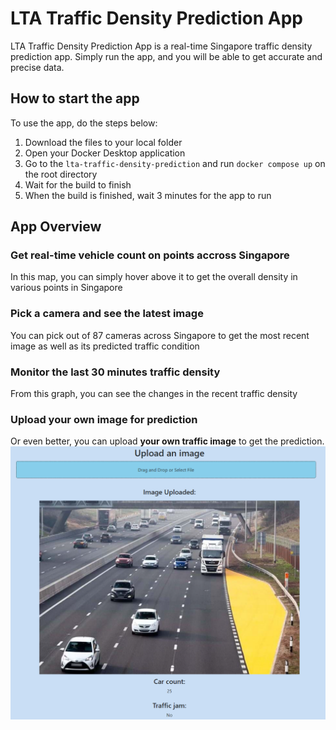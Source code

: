 # LTA Traffic Density Prediction App

LTA Traffic Density Prediction App is a real-time Singapore traffic density prediction app. Simply run the app, and you will be able to get accurate and precise data.

## How to start the app
To use the app, do the steps below:
1. Download the files to your local folder
2. Open your Docker Desktop application
3. Go to the `lta-traffic-density-prediction` and run `docker compose up` on the root directory
4. Wait for the build to finish
5. When the build is finished, wait 3 minutes for the app to run

## App Overview 

### Get real-time vehicle count on points accross Singapore
In this map, you can simply hover above it to get the overall density in various points in Singapore

### Pick a camera and see the latest image
You can pick out of 87 cameras across Singapore to get the most recent image as well as its predicted traffic condition


### Monitor the last 30 minutes traffic density
From this graph, you can see the changes in the recent traffic density

### Upload your own image for prediction
Or even better, you can upload **your own traffic image** to get the prediction.
![upload_image](docs/images/upload_image.png)